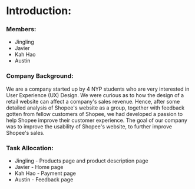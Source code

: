 # Introduction:

### Members:

- Jingling
- Javier
- Kah Hao
- Austin

### Company Background:

We are a company started up by 4 NYP students who are very interested in User Experience (UX) Design. We were curious as to how the design of a retail website can affect a company's sales revenue. Hence, after some detailed analysis of Shopee's website as a group, together with feedback gotten from fellow customers of Shopee, we had developed a passion to help Shopee improve their customer experience. The goal of our company was to improve the usability of Shopee's website, to further improve Shopee's sales. 

### Task Allocation:

- Jingling - Products page and product description page
- Javier - Home page
- Kah Hao - Payment page
- Austin - Feedback page
